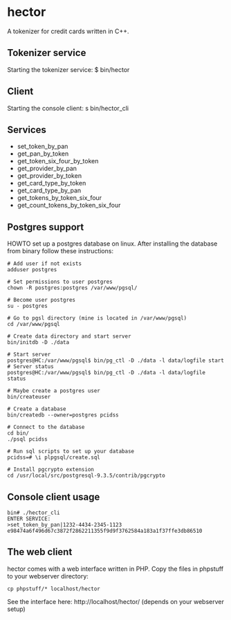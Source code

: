 hector
======

A tokenizer for credit cards written in C++.


Tokenizer service
-------
Starting the tokenizer service:
    $ bin/hector

Client
------
Starting the console client:
    s bin/hector_cli


Services
--------
- set_token_by_pan
- get_pan_by_token
- get_token_six_four_by_token
- get_provider_by_pan
- get_provider_by_token
- get_card_type_by_token
- get_card_type_by_pan
- get_tokens_by_token_six_four
- get_count_tokens_by_token_six_four


Postgres support
----------------

HOWTO set up a postgres database on linux. After installing the database from binary follow these instructions:

    # Add user if not exists
    adduser postgres

    # Set permissions to user postgres
    chown -R postgres:postgres /var/www/pgsql/

    # Become user postgres
    su - postgres

    # Go to pgsl directory (mine is located in /var/www/pgsql)
    cd /var/www/pgsql

    # Create data directory and start server
    bin/initdb -D ./data

    # Start server
    postgres@HC:/var/www/pgsql$ bin/pg_ctl -D ./data -l data/logfile start
    # Server status
    postgres@HC:/var/www/pgsql$ bin/pg_ctl -D ./data -l data/logfile status

    # Maybe create a postgres user
    bin/createuser 

    # Create a database
    bin/createdb --owner=postgres pcidss

    # Connect to the database
    cd bin/
    ./psql pcidss

    # Run sql scripts to set up your database
    pcidss=# \i plpgsql/create.sql 

    # Install pgcrypto extension
    cd /usr/local/src/postgresql-9.3.5/contrib/pgcrypto
 


Console client usage
--------------

    bin# ./hector_cli 
    ENTER SERVICE:
    >set_token_by_pan|1232-4434-2345-1123
    e98474a6f496d67c3872f2862211355f9d9f3762584a183a1f37ffe3db86510


The web client
--------------
hector comes with a web interface written in PHP. Copy the files in phpstuff to your webserver directory:

    cp phpstuff/* localhost/hector


See the interface here: http://localhost/hector/ (depends on your webserver setup)
